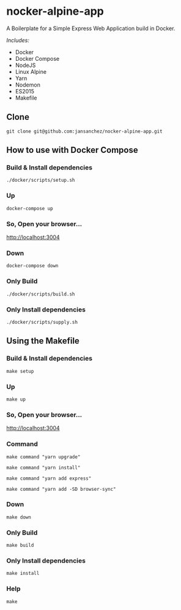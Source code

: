 # **nocker-alpine-app**

A Boilerplate for a Simple Express Web Application build in Docker.

*Includes:*
- Docker
- Docker Compose
- NodeJS
- Linux Alpine
- Yarn
- Nodemon
- ES2015
- Makefile

## Clone
```
git clone git@github.com:jansanchez/nocker-alpine-app.git
```

## How to use with Docker Compose

### Build & Install dependencies
```
./docker/scripts/setup.sh
```

### Up
```
docker-compose up
```

### So, Open your browser...
[http://localhost:3004](http://localhost:3004)

### Down
```
docker-compose down
```

### Only Build
```
./docker/scripts/build.sh
```

### Only Install dependencies
```
./docker/scripts/supply.sh
```

## Using the Makefile

### Build & Install dependencies
```
make setup
```

### Up
```
make up
```

### So, Open your browser...
[http://localhost:3004](http://localhost:3004)

### Command
```
make command "yarn upgrade"
```

```
make command "yarn install"
```

```
make command "yarn add express"
```

```
make command "yarn add -SD browser-sync"
```

### Down
```
make down
```

### Only Build
```
make build
```

### Only Install dependencies
```
make install
```

### Help
```
make
```
